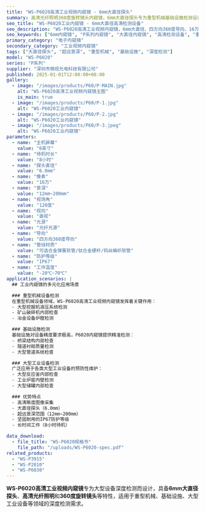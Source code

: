 ```yaml
---
title: "WS-P6020高清工业视频内窥镜 - 6mm大直径探头"
summary: 高清光纤照明360度旋转镜头内窥镜，6mm大直径探头专为重型机械基础设施检测设计
seo_title: "WS-P6020工业内窥镜 - 6mm大直径高清检测设备"
seo_description: "WS-P6020高清工业视频内窥镜，6mm大直径、四方向360度导向、16万像素、12-200mm超远景深，专为大型设备深度检测设计，适用于重型机械、基础设施检查。"
seo_keywords: ["6mm内窥镜", "P系列内窥镜", "大直径内窥镜", "高清检测设备", "重型机械检测", "基础设施检查"]
primary_category: "电子内窥镜"
secondary_category: "工业视频内窥镜"
tags: ["大直径探头", "超远景深", "重型机械", "基础设施", "深度检测"]
model: "WS-P6020"
series: "P系列"
supplier: "深圳市微视光电科技有限公司"
published: 2025-01-01T12:00:00+08:00
gallery:
  - image: "/images/products/P60/P-MAIN.jpg"
    alt: "WS-P6020高清工业视频内窥镜主图"
    is_main: true
  - image: "/images/products/P60/P-1.jpg"
    alt: "WS-P6020工业内窥镜"
  - image: "/images/products/P60/P-2.jpg"
    alt: "WS-P6020工业内窥镜"
  - image: "/images/products/P60/P-3.jpeg"
    alt: "WS-P6020工业内窥镜"
parameters:
  - name: "主机屏幕"
    value: "6英寸"
  - name: "待机时长"
    value: "8小时"
  - name: "探头直径"
    value: "6.0mm"
  - name: "像素"
    value: "16万"
  - name: "景深"
    value: "12mm~200mm"
  - name: "视场角"
    value: "120度"
  - name: "视向"
    value: "直视"
  - name: "光源"
    value: "光纤光源"
  - name: "导向"
    value: "四方向360度导向"
  - name: "管线材质"
    value: "可选合金弹簧软管/钛合金硬杆/钨丝编织软管"
  - name: "防护等级"
    value: "IP67"
  - name: "工作温度"
    value: "-20℃~70℃"
application_scenarios: |
  ## 工业内窥镜的多元化应用场景

  ### 重型机械设备检测
  在重型机械设备领域，WS-P6020高清工业视频内窥镜发挥着关键作用：
  - 大型挖掘机液压系统检测
  - 矿山破碎机内部检查
  - 冶金设备炉膛检测

  ### 基础设施检测
  基础设施对设备精度要求极高，P6020内窥镜提供精准检测：
  - 桥梁结构内部检查
  - 隧道衬砌质量检测
  - 大型管道系统检查

  ### 大型工业设备检测
  广泛应用于各类大型工业设备的预防性维护：
  - 大型反应釜内部检查
  - 工业炉窑内壁检测
  - 大型储罐内部检查

  ### 优势特点
  - 高清晰度图像采集
  - 大直径探头（6.0mm）
  - 超远景深范围（12mm~200mm）
  - 坚固耐用的IP67防护等级
  - 长时间工作（8小时待机）

data_download:
  - file_title: "WS-P6020规格书"
    file_path: "/uploads/WS-P6020-spec.pdf"
related_products:
  - "WS-P3915"
  - "WS-P2810"
  - "WS-P6030"
---
```


**WS-P6020高清工业视频内窥镜**专为大型设备深度检测而设计，具备**6mm大直径探头**、**高清光纤照明**和**360度旋转镜头**等特性，适用于重型机械、基础设施、大型工业设备等领域的深度检测需求。
